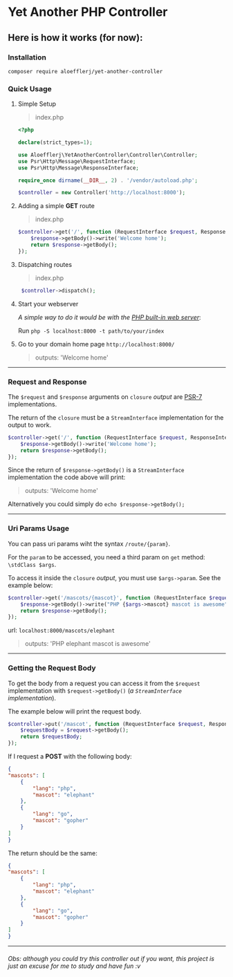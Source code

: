 # Yet Another PHP Controller 
## Here is how it works (for now):

### Installation
`composer require aloefflerj/yet-another-controller`

### Quick Usage

1. Simple Setup

    > index.php
    ```php
    <?php
    
    declare(strict_types=1);
    
    use Aloefflerj\YetAnotherController\Controller\Controller;
    use Psr\Http\Message\RequestInterface;
    use Psr\Http\Message\ResponseInterface;
    
    require_once dirname(__DIR__, 2) . '/vendor/autoload.php';
    
    $controller = new Controller('http://localhost:8000');
    ```

2. Adding a simple **GET** route
    > index.php
    ```php
    $controller->get('/', function (RequestInterface $request, ResponseInterface $response) {
        $response->getBody()->write('Welcome home');
        return $response->getBody();
    });
    ```
    
3. Dispatching routes
   > index.php
   ```php
    $controller->dispatch();
   ```
    
4. Start your webserver

    _A simple way to do it would be with the [PHP built-in web server](https://www.php.net/manual/en/features.commandline.webserver.php)_:
   
   Run `php -S localhost:8000 -t path/to/your/index`

6. Go to your domain home page `http://localhost:8000/`
    > outputs: 'Welcome home'

----------------------------------

### Request and Response

The `$request` and `$response` arguments on `closure` _output_ are [PSR-7](https://www.php-fig.org/psr/psr-7/) implementations.

The return of the `closure` must be a `StreamInterface` implementation for the output to work.

```php
$controller->get('/', function (RequestInterface $request, ResponseInterface $response) {
    $response->getBody()->write('Welcome home');
    return $response->getBody();
});
```

Since the return of `$response->getBody()` is a `StreamInterface` implementation the code above will print:
 > outputs: 'Welcome home'

Alternatively you could simply do `echo $response->getBody();`

----------------------------------

### Uri Params Usage

You can pass uri params wiht the syntax `/route/{param}`.

For the `param` to be accessed, you need a third param on `get` method: `\stdClass $args`.

To access it inside the `closure` _output_, you must use `$args->param`. See the example below:

```php
$controller->get('/mascots/{mascot}', function (RequestInterface $request, ResponseInterface $response, \stdClass $args) {
    $response->getBody()->write("PHP {$args->mascot} mascot is awesome");
    return $response->getBody();
});
```
url: `localhost:8000/mascots/elephant`
> outputs: 'PHP elephant mascot is awesome'

----------------------------------

### Getting the Request Body
To get the body from a request you can access it from the `$request` implementation with `$request->getBody()` (_a `StreamInterface` implementation_).

The example below will print the request body.

```php
$controller->put('/mascot', function (RequestInterface $request, ResponseInterface $response) {
    $requestBody = $request->getBody();
    return $requestBody;
});
```
If I request a **POST** with the following body:
```json
{
"mascots": [
    {
        "lang": "php",
        "mascot": "elephant"
    },
    {
        "lang": "go",
        "mascot": "gopher"
    }
]
}
```

The return should be the same:
```json
{
"mascots": [
    {
        "lang": "php",
        "mascot": "elephant"
    },
    {
        "lang": "go",
        "mascot": "gopher"
    }
]
}
```

----------------------------------------

###### Obs: although you could try this controller out if you want, this project is just an excuse for me to study and have fun :v
